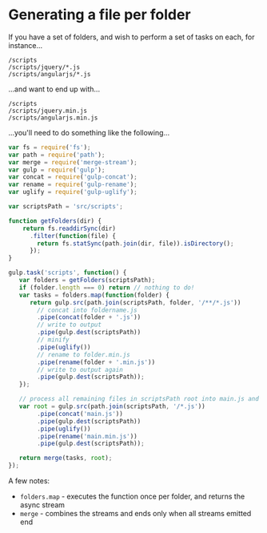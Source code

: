 # Generating a file per folder

If you have a set of folders, and wish to perform a set of tasks on each, for instance...

```
/scripts
/scripts/jquery/*.js
/scripts/angularjs/*.js
```

...and want to end up with...

```
/scripts
/scripts/jquery.min.js
/scripts/angularjs.min.js
```

...you'll need to do something like the following...

``` javascript
var fs = require('fs');
var path = require('path');
var merge = require('merge-stream');
var gulp = require('gulp');
var concat = require('gulp-concat');
var rename = require('gulp-rename');
var uglify = require('gulp-uglify');

var scriptsPath = 'src/scripts';

function getFolders(dir) {
    return fs.readdirSync(dir)
      .filter(function(file) {
        return fs.statSync(path.join(dir, file)).isDirectory();
      });
}

gulp.task('scripts', function() {
   var folders = getFolders(scriptsPath);
   if (folder.length === 0) return // nothing to do!
   var tasks = folders.map(function(folder) {
      return gulp.src(path.join(scriptsPath, folder, '/**/*.js'))
        // concat into foldername.js
        .pipe(concat(folder + '.js'))
        // write to output
        .pipe(gulp.dest(scriptsPath)) 
        // minify
        .pipe(uglify())    
        // rename to folder.min.js
        .pipe(rename(folder + '.min.js')) 
        // write to output again
        .pipe(gulp.dest(scriptsPath));    
   });

   // process all remaining files in scriptsPath root into main.js and main.min.js files
   var root = gulp.src(path.join(scriptsPath, '/*.js'))
        .pipe(concat('main.js'))
        .pipe(gulp.dest(scriptsPath))
        .pipe(uglify())
        .pipe(rename('main.min.js'))
        .pipe(gulp.dest(scriptsPath));

   return merge(tasks, root);
});
```

A few notes:

- `folders.map` - executes the function once per folder, and returns the async stream
- `merge` - combines the streams and ends only when all streams emitted end
